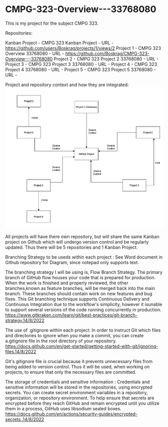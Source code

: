 # CMPG-323-Overview---33768080
This is my project for the subject CMPG 323.

Repositories:

Kanban Project - CMPG 323 Kanban Project - URL - https://github.com/users/Boskrag/projects/1/views/2
Project 1 - CMPG 323 Overview 33768080 - URL - https://github.com/Boskrag/CMPG-323-Overview---33768080
Project 2 - CMPG 323 Project 2 33768080 - URL -
Project 3 - CMPG 323 Project 3 33768080 - URL -
Project 4 - CMPG 323 Project 4 33768080 - URL -
Project 5 - CMPG 323 Project 5 33768080 - URL -


Project and repository context and how they are integrated:
<img src="Integration.png" alt="Integration">

All projects will have there own repository, but will share the same Kanban project on Github which will undergo version control and be regularly updated.
Thus there will be 5 repositories and 1 Kanban Project.


Branching Strategy to be useds within each project :
See Word document in Github repository for Diagram, since notepad only supports text.

The branching strategy I will be using is, Flow Branch Strategy.
The primary branch of GitHub flow houses your code that is prepared for production.
When the work is finished and properly reviewed, the other branches,known as feature branches, will be merged back into the main branch.
These branches should contain work on new features and bug fixes.
This Git branching technique supports Continuous Delivery and Continuous Integration due to the workflow's simplicity,
however it isunable to support several versions of the code running concurrently in production.
https://www.gitkraken.com/learn/git/best-practices/git-branch-strategy.14/8/2022


The use of .gitignore within each project:
In order to instruct Git which files and directories to ignore when you make a commit,
you can create a.gitignore file in the root directory of your repository.
https://docs.github.com/en/get-started/getting-started-with-git/ignoring-files.14/8/2022

Git's gitignore file is crucial because it prevents unnecessary files
from being added to version control. Thus it will be used, when
working on projects, to ensure that only the necessary files are committed.


The storage of credentials and sensitive information :
Credentials and sensitive information will be stored in
the repositories, using encrypted secrets.
You can create secret environment variables in a repository, organization, or repository environment.
To help ensure that secrets are encrypted before they reach GitHub and
remain encrypted until you utilize them in a process, GitHub uses libsodium sealed boxes.
https://docs.github.com/en/actions/security-guides/encrypted-secrets..14/8/2022

